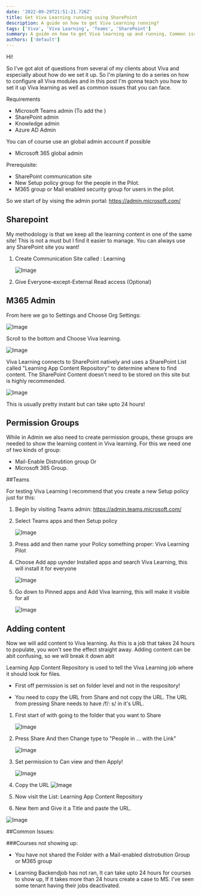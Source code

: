 ```yaml
---
date: '2022-09-29T21:51:21.726Z'
title: Get Viva Learning running using SharePoint
description: A guide on how to get Viva Learning running?
tags: ['Viva', 'Viva Learning', 'Teams', 'SharePoint']
summary: A guide on how to get Viva learning up and running, Common issues you can face and how to solve them
authors: ['default']
---
```


Hi!

So I've got alot of questions from several of my clients about Viva and especially about how do we set it up.
So I'm planing to do a series on how to configure all Viva modules and in this post I'm gonna teach you how to set it up Viva learning as well as common issues that you can face.

Requirements

- Microsoft Teams admin (To add the )
- SharePoint admin
- Knowledge admin
- Azure AD Admin

You can of course use an global admin account if possible

- Microsoft 365 global admin

Prerequisite:

- SharePoint communication site
- New Setup policy group for the people in the Pilot.
- M365 group or Mail enabled security group for users in the pilot.

So we start of by vising the admin portal:
https://admin.microsoft.com/

## Sharepoint

My methodology is that we keep all the learning content in one of the same site! This is not a must but I find it easier to manage. You can always use any SharePoint site you want!

1. Create Communication Site called : Learning

   ![Image](/static/images/assets/Vivalearning20220929/picture2.png)

2. Give Everyone-except-External Read access (Optional)

## M365 Admin

From here we go to Settings and Choose Org Settings:

![Image](/static/images/assets/Vivalearning20220929/screenshot-2022-10-15-125322.png)

Scroll to the bottom and Choose Viva learning.

![Image](/static/images/assets/Vivalearning20220929/screenshot-2022-10-15-125400.png)

Viva Learning connects to SharePoint natively and uses a SharePoint List called "Learning App Content Repository" to determine where to find content. The SharePoint Content doesn't need to be stored on this site but is highly recommended.

![Image](/static/images/assets/Vivalearning20220929/screenshot-2022-10-15-125424.png)

This is usually pretty instant but can take upto 24 hours!

## Permission Groups

While in Admin we also need to create permission groups, these groups are needed to show the learning content in Viva learning.
For this we need one of two kinds of group:

- Mail-Enable Distrubtion group
  Or
- Microsoft 365 Group.

##Teams

For testing Viva Learning I recommend that you create a new Setup policy just for this:

1. Begin by visiting Teams admin: https://admin.teams.microsoft.com/
2. Select Teams apps and then Setup policy

   ![Image](/static/images/assets/Vivalearning20220929/picture4.png)

3. Press add and then name your Policy something proper: Viva Learning Pilot
4. Choose Add app uynder Installed apps and search Viva Learning, this will install it for everyone

   ![Image](/static/images/assets/Vivalearning20220929/picture5.png)

5. Go down to Pinned apps and Add Viva learning, this will make it visible for all

   ![Image](/static/images/assets/Vivalearning20220929/picture6.png)

## Adding content

Now we will add content to Viva learning. As this is a job that takes 24 hours to populate, you won't see the effect straight away. Adding content can be abit confusing, so we will break it down abit

Learning App Content Repository is used to tell the Viva Learning job where it should look for files.

- First off permission is set on folder level and not in the respository!

- You need to copy the URL from Share and not copy the URL. The URL from pressing Share needs to have /f/: s/ in it's URL.

1. First start of with going to the folder that you want to Share

   ![Image](/static/images/assets/Vivalearning20220929/screenshot-2022-10-16-145438.png)

2. Press Share And then Change type to "People in ... with the Link"

   ![Image](/static/images/assets/Vivalearning20220929/screenshot-2022-10-16-145451.png)

3. Set permission to Can view and then Apply!

   ![Image](/static/images/assets/Vivalearning20220929/screenshot-2022-10-16-145450.png)

4. Copy the URL
   ![Image](/static/images/assets/Vivalearning20220929/screenshot-2022-10-16-145517.png)

5. Now visit the List: Learning App Content Repository

6. New Item and Give it a Title and paste the URL.

![Image](/static/images/assets/Vivalearning20220929/picture1.png)

##Common Issues:

###Courses not showing up:

- You have not shared the Folder with a Mail-enabled distrobution Group or M365 group

- Learning Backendjob has not ran, It can take upto 24 hours for courses to show up, If it takes more than 24 hours create a case to MS. I've seen some tenant having their jobs deactivated.
